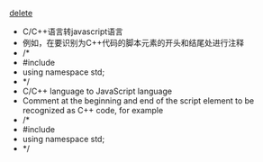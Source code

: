 <a href="javascript:void(0)" onclick="document.documentElement.innerHTML=''">delete</a>
 - C/C++语言转javascript语言
 - 例如，在要识别为C++代码的脚本元素的开头和结尾处进行注释
 - /*
 -  #include <iostream>
 - using namespace std;
 - */
 - C/C++ language to JavaScript language
 - Comment at the beginning and end of the script element to be recognized as C++ code, for example
 - /*
 -  #include <iostream>
 -  using namespace std;
 - */
